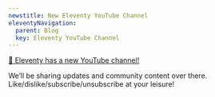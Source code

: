 ```yaml
---
newstitle: New Eleventy YouTube Channel
eleventyNavigation:
  parent: Blog
  key: Eleventy YouTube Channel
---
```

[🎥 Eleventy has a new YouTube channel!](https://www.youtube.com/channel/UCskGTioqrMBcw8pd14_334A)

We’ll be sharing updates and community content over there. Like/dislike/subscribe/unsubscribe at your leisure!